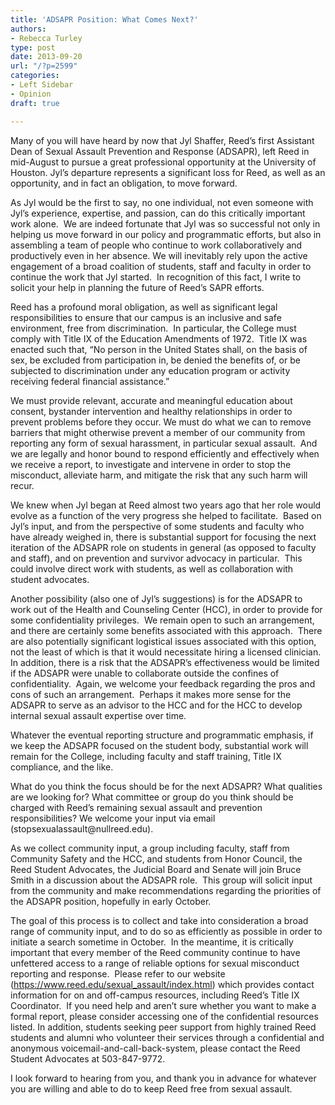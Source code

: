 ```yaml
---
title: 'ADSAPR Position: What Comes Next?'
authors:
- Rebecca Turley
type: post
date: 2013-09-20
url: "/?p=2599"
categories:
- Left Sidebar
- Opinion
draft: true

---
```

Many of you will have heard by now that Jyl Shaffer, Reed’s first Assistant Dean of Sexual Assault Prevention and Response (ADSAPR), left Reed in mid-August to pursue a great professional opportunity at the University of Houston. Jyl’s departure represents a significant loss for Reed, as well as an opportunity, and in fact an obligation, to move forward.

As Jyl would be the first to say, no one individual, not even someone with Jyl’s experience, expertise, and passion, can do this critically important work alone.  We are indeed fortunate that Jyl was so successful not only in helping us move forward in our policy and programmatic efforts, but also in assembling a team of people who continue to work collaboratively and productively even in her absence. We will inevitably rely upon the active engagement of a broad coalition of students, staff and faculty in order to continue the work that Jyl started.  In recognition of this fact, I write to solicit your help in planning the future of Reed’s SAPR efforts.

Reed has a profound moral obligation, as well as significant legal responsibilities to ensure that our campus is an inclusive and safe environment, free from discrimination.  In particular, the College must comply with Title IX of the Education Amendments of 1972.  Title IX was enacted such that, &#8220;No person in the United States shall, on the basis of sex, be excluded from participation in, be denied the benefits of, or be subjected to discrimination under any education program or activity receiving federal financial assistance.&#8221;

We must provide relevant, accurate and meaningful education about consent, bystander intervention and healthy relationships in order to prevent problems before they occur. We must do what we can to remove barriers that might otherwise prevent a member of our community from reporting any form of sexual harassment, in particular sexual assault.  And we are legally and honor bound to respond efficiently and effectively when we receive a report, to investigate and intervene in order to stop the misconduct, alleviate harm, and mitigate the risk that any such harm will recur.

We knew when Jyl began at Reed almost two years ago that her role would evolve as a function of the very progress she helped to facilitate.  Based on Jyl’s input, and from the perspective of some students and faculty who have already weighed in, there is substantial support for focusing the next iteration of the ADSAPR role on students in general (as opposed to faculty and staff), and on prevention and survivor advocacy in particular.  This could involve direct work with students, as well as collaboration with student advocates.

Another possibility (also one of Jyl’s suggestions) is for the ADSAPR to work out of the Health and Counseling Center (HCC), in order to provide for some confidentiality privileges.  We remain open to such an arrangement, and there are certainly some benefits associated with this approach.  There are also potentially significant logistical issues associated with this option, not the least of which is that it would necessitate hiring a licensed clinician.  In addition, there is a risk that the ADSAPR’s effectiveness would be limited if the ADSAPR were unable to collaborate outside the confines of confidentiality.  Again, we welcome your feedback regarding the pros and cons of such an arrangement.  Perhaps it makes more sense for the ADSAPR to serve as an advisor to the HCC and for the HCC to develop internal sexual assault expertise over time.

Whatever the eventual reporting structure and programmatic emphasis, if we keep the ADSAPR focused on the student body, substantial work will remain for the College, including faculty and staff training, Title IX compliance, and the like.

What do you think the focus should be for the next ADSAPR? What qualities are we looking for? What committee or group do you think should be charged with Reed’s remaining sexual assault and prevention responsibilities? We welcome your input via email (&#x73;&#x74;&#x6f;&#x70;&#x73;&#x65;&#x78;&#x75;&#x61;&#x6c;&#x61;&#x73;&#x73;&#x61;&#x75;&#x6c;&#x74;&#x40;<span class="oe_displaynone">null</span>&#x72;&#x65;&#x65;&#x64;&#x2e;&#x65;&#x64;&#x75;).

As we collect community input, a group including faculty, staff from Community Safety and the HCC, and students from Honor Council, the Reed Student Advocates, the Judicial Board and Senate will join Bruce Smith in a discussion about the ADSAPR role.  This group will solicit input from the community and make recommendations regarding the priorities of the ADSAPR position, hopefully in early October.

The goal of this process is to collect and take into consideration a broad range of community input, and to do so as efficiently as possible in order to initiate a search sometime in October.  In the meantime, it is critically important that every member of the Reed community continue to have unfettered access to a range of reliable options for sexual misconduct reporting and response.  Please refer to our website (https://www.reed.edu/sexual_assault/index.html) which provides contact information for on and off-campus resources, including Reed’s Title IX Coordinator.  If you need help and aren’t sure whether you want to make a formal report, please consider accessing one of the confidential resources listed. In addition, students seeking peer support from highly trained Reed students and alumni who volunteer their services through a confidential and anonymous voicemail-and-call-back-system, please contact the Reed Student Advocates at 503-847-9772.

I look forward to hearing from you, and thank you in advance for whatever you are willing and able to do to keep Reed free from sexual assault.
